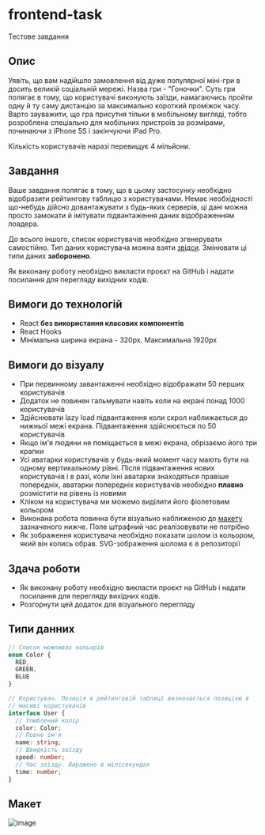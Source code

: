 # frontend-task
Тестове завдання

## Опис

Уявіть, що вам надійшло замовлення від дуже популярної міні-гри в досить 
великій соціальній мережі. Назва гри - "Гоночки". Суть гри полягає в тому,
що користувачі виконують заїзди, намагаючись пройти одну й ту саму дистанцію за
максимально короткий проміжок часу. Варто зауважити, що гра присутня 
тільки в мобільному вигляді, тобто розроблена спеціально для мобільних пристроїв 
за розмірами, починаючи з iPhone 5S і закінчуючи iPad Pro. 

Кількість користувачів наразі перевищує 4 мільйони.

## Завдання
Ваше завдання полягає в тому, що в цьому застосунку необхідно відобразити 
рейтингову таблицю з користувачами. Немає необхідності що-небудь 
дійсно довантажувати з будь-яких серверів, ці дані можна просто 
замокати й імітувати підвантаження даних відображенням лоадера.

До всього іншого, список користувачів необхідно згенерувати самостійно.
Тип даних користувача можна взяти [звідси](#типи-данних). Змінювати ці типи
даних **заборонено**.

Як виконану роботу необхідно викласти проєкт на GitHub і 
надати посилання для перегляду вихідних кодів.

## Вимоги до технологій
- React **без використання класових компонентів**
- React Hooks
- Мінімальна ширина екрана - 320px. Максимальна 1920px

## Вимоги до візуалу
- При первинному завантаженні необхідно відображати 50 перших користувачів
- Додаток не повинен гальмувати навіть коли на екрані понад 1000 користувачів
- Здійснювати lazy load підвантаження коли скрол наближається до нижньої межі
екрана. Підвантаження здійснюється по 50 користувачів
- Якщо ім'я людини не поміщається в межі екрана, обрізаємо його три крапки
- Усі аватарки користувачів у будь-який момент часу мають бути на одному 
вертикальному рівні. Після підвантаження нових користувачів і в разі, коли їхні
аватарки знаходяться правіше попередніх, аватарки попередніх користувачів 
необхідно **плавно** розмістити на рівень із новими 
- Кліком на користувача ми можемо виділити його фіолетовим кольором
- Виконана робота повинна бути візуально наближеною до [макету](#макет) зазначеного 
нижче. Поле штрафний час реалізовувати не потрібно
- Як зображення користувача необхідно показати шолом із кольором, 
який він колись обрав. SVG-зображення шолома є в репозиторії

## Здача роботи
- Як виконану роботу необхідно викласти проєкт на GitHub і надати посилання для перегляду вихідних кодів.
- Розгорнути цей додаток для візуального перегляду

## Типи данних
```typescript
// Список можливих кольорів
enum Color {
  RED, 
  GREEN, 
  BLUE
}

// Користувач. Позиція в рейтинговій таблиці визначається позицією в 
// масиві користувачів
interface User {
  // Улюблений колір 
  color: Color;
  // Повне ім'я
  name: string;
  // Швидкість заїзду
  speed: number;
  // Час заїзду. Виражено в мілісекундах
  time: number;
}
```

## Макет
![image](https://user-images.githubusercontent.com/34907325/76761753-d2b26380-67b1-11ea-9e81-c59cce69a67f.png)
